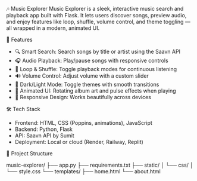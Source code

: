 🎶 Music Explorer
Music Explorer is a sleek, interactive music search and playback app built with Flask. It lets users discover songs, preview audio, and enjoy features like loop, shuffle, volume control, and theme toggling — all wrapped in a modern, animated UI.

🚀 Features

- 🔍 Smart Search: Search songs by title or artist using the Saavn API
- 🎧 Audio Playback: Play/pause songs with responsive controls
- 🔁 Loop & Shuffle: Toggle playback modes for continuous listening
- 🔊 Volume Control: Adjust volume with a custom slider
- 🌙 Dark/Light Mode: Toggle themes with smooth transitions
- 💅 Animated UI: Rotating album art and pulse effects when playing
- 📱 Responsive Design: Works beautifully across devices

🛠 Tech Stack

- Frontend: HTML, CSS (Poppins, animations), JavaScript
- Backend: Python, Flask
- API: Saavn API by Sumit
- Deployment: Local or cloud (Render, Railway, Replit)

📂 Project Structure

music-explorer/
├── app.py
├── requirements.txt
├── static/
│ └── css/
│ └── style.css
└── templates/
├── home.html
└── about.html
